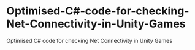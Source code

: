 # Optimised-C#-code-for-checking-Net-Connectivity-in-Unity-Games
Optimised C# code for checking Net Connectivity in Unity Games
